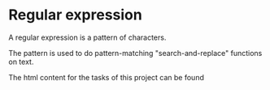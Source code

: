 # Regular expression
<p>A regular expression is a pattern of characters.</p>

<p>The pattern is used to do pattern-matching "search-and-replace" functions on text.</p>

The html content for the tasks of this project can be found
